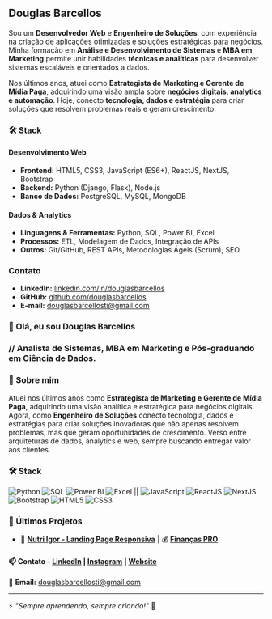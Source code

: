 ## Douglas Barcellos  

Sou um **Desenvolvedor Web** e **Engenheiro de Soluções**, com experiência na criação de aplicações otimizadas e soluções estratégicas para negócios. Minha formação em **Análise e Desenvolvimento de Sistemas** e **MBA em Marketing** permite unir habilidades **técnicas e analíticas** para desenvolver sistemas escaláveis e orientados a dados.  

Nos últimos anos, atuei como **Estrategista de Marketing e Gerente de Mídia Paga**, adquirindo uma visão ampla sobre **negócios digitais, analytics e automação**. Hoje, conecto **tecnologia, dados e estratégia** para criar soluções que resolvem problemas reais e geram crescimento.  

### 🛠️ Stack
#### **Desenvolvimento Web**  
- **Frontend:** HTML5, CSS3, JavaScript (ES6+), ReactJS, NextJS, Bootstrap  
- **Backend:** Python (Django, Flask), Node.js  
- **Banco de Dados:** PostgreSQL, MySQL, MongoDB  

#### **Dados & Analytics**  
- **Linguagens & Ferramentas:** Python, SQL, Power BI, Excel  
- **Processos:** ETL, Modelagem de Dados, Integração de APIs  
- **Outros:** Git/GitHub, REST APIs, Metodologias Ágeis (Scrum), SEO  

### Contato  
- **LinkedIn:** [linkedin.com/in/douglasbarcellos](https://www.linkedin.com/in/douglasbarcellos/)  
- **GitHub:** [github.com/douglasbarcellos](https://github.com/douglasbarcellos/)  
- **E-mail:** [douglasbarcellosti@gmail.com](mailto:douglasbarcellosti@gmail.com)  



### 👋 Olá, eu sou Douglas Barcellos 
### // Analista de Sistemas, MBA em Marketing e Pós-graduando em Ciência de Dados.

### 🚀 Sobre mim

Atuei nos últimos anos como **Estrategista de Marketing e Gerente de Mídia Paga**, adquirindo uma visão analítica e estratégica para negócios digitais. Agora, como **Engenheiro de Soluções** conecto tecnologia, dados e estratégias para criar soluções inovadoras que não apenas resolvem problemas, mas que geram oportunidades de crescimento. Verso entre arquiteturas de dados, analytics e web, sempre buscando entregar valor aos clientes.  

### 🛠️ Stack
![Python](https://img.shields.io/badge/-Python-3776AB?style=flat-square&logo=python&logoColor=white)
![SQL](https://img.shields.io/badge/-SQL-4479A1?style=flat-square&logo=mysql&logoColor=white)
![Power BI](https://img.shields.io/badge/-Power%20BI-F2C811?style=flat-square&logo=power-bi&logoColor=black)
![Excel](https://img.shields.io/badge/-Excel-217346?style=flat-square&logo=microsoft-excel&logoColor=white) ||
![JavaScript](https://img.shields.io/badge/-JavaScript-F7DF1E?style=flat-square&logo=javascript&logoColor=black)
![ReactJS](https://img.shields.io/badge/-ReactJS-61DAFB?style=flat-square&logo=react&logoColor=black)
![NextJS](https://img.shields.io/badge/-NextJS-000000?style=flat-square&logo=next.js&logoColor=white)
![Bootstrap](https://img.shields.io/badge/-Bootstrap-7952B3?style=flat-square&logo=bootstrap&logoColor=white)
![HTML5](https://img.shields.io/badge/-HTML5-E34F26?style=flat-square&logo=html5&logoColor=white)
![CSS3](https://img.shields.io/badge/-CSS3-1572B6?style=flat-square&logo=css3&logoColor=white)

### 📌 Últimos Projetos
- 🎨 [**Nutri Igor - Landing Page Responsiva**](https://nutriigor.com.br/) | 💰 [**Finanças PRO**](https://douglasbarcellos.github.io/financaspro/)
  
#### 📫 Contato - [LinkedIn](https://www.linkedin.com/in/douglasbarcellos) | [Instagram](https://www.instagram.com/douglasbarcelloss) | [Website](https://github.com/douglasbarcellos)

📧 **Email:** douglasbarcellosti@gmail.com

---
⚡ *"Sempre aprendendo, sempre criando!"* 🚀

